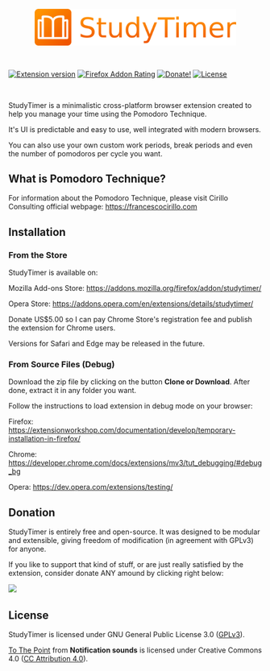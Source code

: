 <p align="center">
	<img src="icons/title.png" alt="StudyTimer Logo" width="400px">
</p>

<br/>

[![Extension version](https://img.shields.io/github/manifest-json/v/MatNascimento/StudyTimer.svg)](https://github.com/MatNascimento/StudyTimer "Extension version")
[![Firefox Addon Rating](https://img.shields.io/amo/rating/studytimer.svg "Mozilla Add-ons Rating")](https://addons.mozilla.org/en-US/firefox/addon/studytimer/) 
[![Donate!](https://img.shields.io/badge/donate-PayPal-yellow.svg "Donate!")](https://www.paypal.com/cgi-bin/webscr?cmd=_donations&business=RFKBP9KSQ6XRE&item_name=Donate+any+amount+to+support+StudyTimer&currency_code=USD&source=url) 
[![License](https://img.shields.io/github/license/MatNascimento/StudyTimer.svg "License")](http://www.gnu.org/licenses/gpl-3.0.en.html) 

<br/>

StudyTimer is a minimalistic cross-platform browser extension created to help you manage your time using the Pomodoro Technique.

It's UI is predictable and easy to use, well integrated with modern browsers.

You can also use your own custom work periods, break periods and even the number of pomodoros per cycle you want.

## What is Pomodoro Technique?

For information about the Pomodoro Technique, please visit Cirillo Consulting official webpage: https://francescocirillo.com

## Installation

### From the Store
StudyTimer is available on:

Mozilla Add-ons Store: https://addons.mozilla.org/firefox/addon/studytimer/

Opera Store: https://addons.opera.com/en/extensions/details/studytimer/

Donate US$5.00 so I can pay Chrome Store's registration fee and publish the extension for Chrome users.

Versions for Safari and Edge may be released in the future.

### From Source Files (Debug)
Download the zip file by clicking on the button **Clone or Download**. After done, extract it in any folder you want.

Follow the instructions to load extension in debug mode on your browser:

Firefox: https://extensionworkshop.com/documentation/develop/temporary-installation-in-firefox/

Chrome: https://developer.chrome.com/docs/extensions/mv3/tut_debugging/#debug_bg

Opera: https://dev.opera.com/extensions/testing/

## Donation
StudyTimer is entirely free and open-source. It was designed to be modular and extensible, giving freedom of modification (in agreement with GPLv3) for anyone.

If you like to support that kind of stuff, or are just really satisfied by the extension, consider donate ANY amound by clicking right below:

[![](https://www.paypalobjects.com/en_US/i/btn/btn_donateCC_LG.gif)](https://www.paypal.com/cgi-bin/webscr?cmd=_donations&business=RFKBP9KSQ6XRE&item_name=Donate+any+amount+to+support+StudyTimer&currency_code=USD&source=url)

## License
StudyTimer is licensed under GNU General Public License 3.0 ([GPLv3](http://www.gnu.org/licenses/gpl-3.0.en.html "GPLv3")).

[To The Point](https://notificationsounds.com/message-tones/to-the-point-568 "To The Point") from **Notification sounds** is licensed under Creative Commons 4.0 ([CC Attribution 4.0](https://creativecommons.org/licenses/by/4.0/legalcode "CC Attribution 4.0")).
